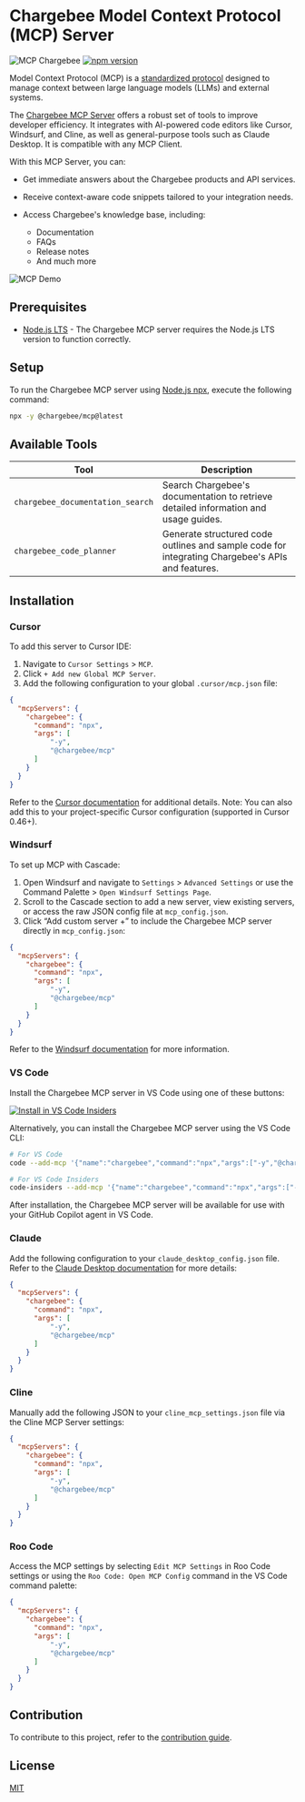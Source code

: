 # Chargebee Model Context Protocol (MCP) Server

![MCP Chargebee](https://img.shields.io/badge/MCP-Chargebee-blue)
[![npm version](https://img.shields.io/npm/v/@chargebee/mcp.svg)](https://www.npmjs.com/package/@chargebee/mcp)

Model Context Protocol (MCP) is a [standardized protocol](https://modelcontextprotocol.io/introduction) designed to manage context between large language models (LLMs) and external systems.

The [Chargebee MCP Server](https://npmjs.com/package/@chargebee/mcp) offers a robust set of tools to improve developer efficiency. It integrates with AI-powered code editors like Cursor, Windsurf, and Cline, as well as general-purpose tools such as Claude Desktop. It is compatible with any MCP Client.

With this MCP Server, you can:

- Get immediate answers about the Chargebee products and API services.

- Receive context-aware code snippets tailored to your integration needs.

- Access Chargebee's knowledge base, including:
  - Documentation
  - FAQs
  - Release notes
  - And much more

![MCP Demo](https://raw.githubusercontent.com/chargebee/agentkit/main/media/mcp-demo.gif)

## Prerequisites

- [Node.js LTS](https://nodejs.org/en/download/) - The Chargebee MCP server requires the Node.js LTS version to function correctly.

## Setup

To run the Chargebee MCP server using [Node.js npx](https://docs.npmjs.com/cli/v10/commands/npx), execute the following command:

```sh
npx -y @chargebee/mcp@latest
```

## Available Tools

| Tool                                 | Description                                                                                      |
| -------------------------------------| -------------------------------------------------------------------------------------------------|
| `chargebee_documentation_search`     | Search Chargebee's documentation to retrieve detailed information and usage guides.              |
| `chargebee_code_planner`             | Generate structured code outlines and sample code for integrating Chargebee's APIs and features. |

## Installation

### Cursor

To add this server to Cursor IDE:

1. Navigate to `Cursor Settings` > `MCP`.
2. Click `+ Add new Global MCP Server`.
3. Add the following configuration to your global `.cursor/mcp.json` file:

```json
{
  "mcpServers": {
    "chargebee": {
      "command": "npx",
      "args": [
          "-y",
          "@chargebee/mcp"
      ]
    }
  }
}
```

Refer to the [Cursor documentation](https://docs.cursor.com/context/model-context-protocol) for additional details. Note: You can also add this to your project-specific Cursor configuration (supported in Cursor 0.46+).


### Windsurf

To set up MCP with Cascade:

1. Open Windsurf and navigate to `Settings` > `Advanced Settings` or use the Command Palette > `Open Windsurf Settings Page`.
2. Scroll to the Cascade section to add a new server, view existing servers, or access the raw JSON config file at `mcp_config.json`.
3. Click “Add custom server +” to include the Chargebee MCP server directly in `mcp_config.json`:

```json
{
  "mcpServers": {
    "chargebee": {
      "command": "npx",
      "args": [
          "-y",
          "@chargebee/mcp"
      ]
    }
  }
}
```

Refer to the [Windsurf documentation](https://docs.codeium.com/windsurf/mcp) for more information.


### VS Code

Install the Chargebee MCP server in VS Code using one of these buttons:

[<img alt="Install in VS Code Insiders" src="https://img.shields.io/badge/VS_Code_Insiders-VS_Code_Insiders?style=flat-square&label=Install%20Server&color=24bfa5">](https://insiders.vscode.dev/redirect?url=vscode%3Amcp%2Finstall%3F%257B%2522name%2522%253A%2522chargebee%2522%252C%2522command%2522%253A%2522npx%2522%252C%2522args%2522%253A%255B%2522-y%2522%252C%2522%2540chargebee%252Fmcp%2522%255D%257D)

Alternatively, you can install the Chargebee MCP server using the VS Code CLI:

```bash
# For VS Code
code --add-mcp '{"name":"chargebee","command":"npx","args":["-y","@chargebee/mcp"]}'
```

```bash
# For VS Code Insiders
code-insiders --add-mcp '{"name":"chargebee","command":"npx","args":["-y","@chargebee/mcp"]}'
```

After installation, the Chargebee MCP server will be available for use with your GitHub Copilot agent in VS Code.


### Claude

Add the following configuration to your `claude_desktop_config.json` file. Refer to the [Claude Desktop documentation](https://modelcontextprotocol.io/quickstart/user) for more details:

```json
{
  "mcpServers": {
    "chargebee": {
      "command": "npx",
      "args": [
          "-y",
          "@chargebee/mcp"
      ]
    }
  }
}
```

### Cline

Manually add the following JSON to your `cline_mcp_settings.json` file via the Cline MCP Server settings:

```json
{
  "mcpServers": {
    "chargebee": {
      "command": "npx",
      "args": [
          "-y",
          "@chargebee/mcp"
      ]
    }
  }
}
```

### Roo Code

Access the MCP settings by selecting `Edit MCP Settings` in Roo Code settings or using the `Roo Code: Open MCP Config` command in the VS Code command palette:

```json
{
  "mcpServers": {
    "chargebee": {
      "command": "npx",
      "args": [
          "-y",
          "@chargebee/mcp"
      ]
    }
  }
}
```

## Contribution

To contribute to this project, refer to the [contribution guide](CONTRIBUTING.md).

## License

[MIT](https://github.com/chargebee/agentkit/blob/main/LICENSE)

